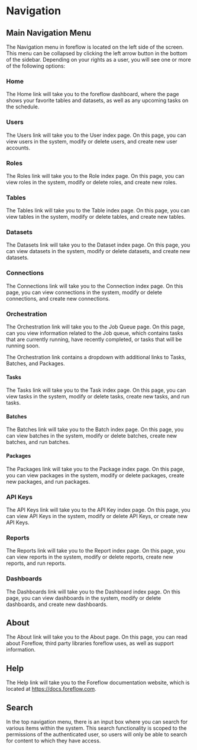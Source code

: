 # Navigation


## Main Navigation Menu

The Navigation menu in foreflow is located on the left side of the screen.  This menu can be collapsed by clicking the left arrow button in the bottom of the sidebar.  Depending on your rights as a user, you will see one or more of the following options:

### Home

The Home link will take you to the foreflow dashboard, where the page shows your favorite tables and datasets, as well as any upcoming tasks on the schedule.

### Users

The Users link will take you to the User index page.  On this page, you can view users in the system, modify or delete users, and create new user accounts.

### Roles

The Roles link will take you to the Role index page.  On this page, you can view roles in the system, modify or delete roles, and create new roles.

### Tables

The Tables link will take you to the Table index page.  On this page, you can view tables in the system, modify or delete tables, and create new tables.

### Datasets

The Datasets link will take you to the Dataset index page.  On this page, you can view datasets in the system, modify or delete datasets, and create new datasets.

### Connections 

The Connections link will take you to the Connection index page.  On this page, you can view connections in the system, modify or delete connections, and create new connections.

### Orchestration

The Orchestration link will take you to the Job Queue page.  On this page, can you view information related to the Job queue, which contains tasks that are currently running, have recently completed, or tasks that will be running soon.

The Orchestration link contains a dropdown with additional links to Tasks, Batches, and Packages.

#### Tasks

The Tasks link will take you to the Task index page.  On this page, you can view tasks in the system, modify or delete tasks, create new tasks, and run tasks.

#### Batches

The Batches link will take you to the Batch index page.  On this page, you can view batches in the system, modify or delete batches, create new batches, and run batches.

#### Packages

The Packages link will take you to the Package index page.  On this page, you can view packages in the system, modify or delete packages, create new packages, and run packages.

### API Keys

The API Keys link will take you to the API Key index page.  On this page, you can view API Keys in the system, modify or delete API Keys, or create new API Keys.

### Reports

The Reports link will take you to the Report index page.  On this page, you can view reports in the system, modify or delete reports, create new reports, and run reports.

### Dashboards

The Dashboards link will take you to the Dashboard index page.  On this page, you can view dashboards in the system, modify or delete dashboards, and create new dashboards.

## About

The About link will take you to the About page.  On this page, you can read about Foreflow, third party libraries foreflow uses, as well as support information.

## Help

The Help link will take you to the Foreflow documentation website, which is located at https://docs.foreflow.com.

## Search

In the top navigation menu, there is an input box where you can search for various items within the system.  This search functionality is scoped to the permissions of the authenticated user, so users will only be able to search for content to which they have access.